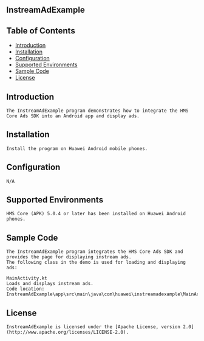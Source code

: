 ## InstreamAdExample


## Table of Contents

 * [Introduction](#introduction)
 * [Installation](#installation)
 * [Configuration ](#configuration)
 * [Supported Environments](#supported-environments)
 * [Sample Code](#sample-code)
 * [License](#license)
 
 
## Introduction
    The InstreamAdExample program demonstrates how to integrate the HMS Core Ads SDK into an Android app and display ads.

## Installation
    Install the program on Huawei Android mobile phones.

## Configuration
    N/A

## Supported Environments
    HMS Core (APK) 5.0.4 or later has been installed on Huawei Android phones.

## Sample Code
    The InstreamAdExample program integrates the HMS Core Ads SDK and provides the page for displaying instream ads.
    The following class in the demo is used for loading and displaying ads:

    MainActivity.kt
    Loads and displays instream ads.
    Code location: InstreamAdExample\app\src\main\java\com\huawei\instreamadexample\MainActivity.kt

##  License
    InstreamAdExample is licensed under the [Apache License, version 2.0](http://www.apache.org/licenses/LICENSE-2.0).
